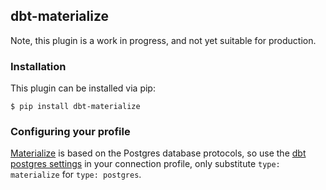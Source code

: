 ## dbt-materialize

Note, this plugin is a work in progress, and not yet suitable for production.

### Installation
This plugin can be installed via pip:
```
$ pip install dbt-materialize
```

### Configuring your profile

[Materialize](http://materialize.io) is based on the Postgres database protocols, so use the [dbt postgres settings](https://docs.getdbt.com/docs/profile-postgres) in your connection profile, only substitute `type: materialize` for `type: postgres`.
